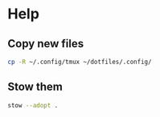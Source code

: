 # Help

## Copy new files

```bash
cp -R ~/.config/tmux ~/dotfiles/.config/
```

## Stow them

```bash
stow --adopt .
```

